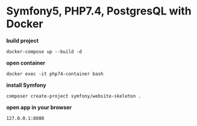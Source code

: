 Symfony5, PHP7.4, PostgresQL with Docker
===

**build project**
```
docker-compose up --build -d
```

**open container**
```
docker exec -it php74-container bash
```

**install Symfony**
```
composer create-project symfony/website-skeleton .
```

**open app in your browser**
```
127.0.0.1:8080
```